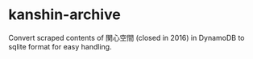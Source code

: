 # kanshin-archive
Convert scraped contents of 関心空間 (closed in 2016) in DynamoDB to sqlite format for easy handling.
